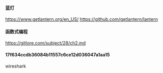 #### 蓝灯
https://www.getlantern.org/en_US/
https://github.com/getlantern/lantern

#### 函数式编程
https://gitlore.com/subject/28/ch2.md

#### 17f634ccdb36084b11557c6ce12d036047a1aa15

wireshark